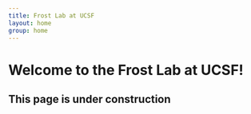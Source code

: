 ```yaml
---
title: Frost Lab at UCSF
layout: home
group: home
---
```


# Welcome to the Frost Lab at UCSF!
## This page is under construction
